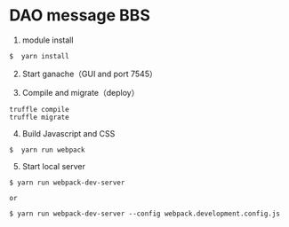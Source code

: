 # DAO message BBS
1. module install
```
$  yarn install
```

2. Start ganache（GUI and port 7545）


3. Compile and migrate（deploy）
```
truffle compile
truffle migrate
```

4. Build Javascript and CSS
```
$  yarn run webpack
```


5. Start local server
```
$ yarn run webpack-dev-server

or

$ yarn run webpack-dev-server --config webpack.development.config.js
```
